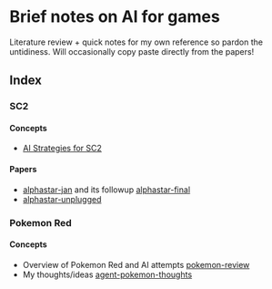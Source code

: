 # Brief notes on AI for games
Literature review + quick notes for my own reference so pardon the untidiness. Will occasionally copy paste directly from the papers!



## Index
### SC2
#### Concepts
- [AI Strategies for SC2](concepts/sc2-sota-strat.md)
#### Papers
- [alphastar-jan](papers/alphastar-jan.md) and its followup [alphastar-final](papers/alphastar-final.md)
- [alphastar-unplugged](papers/alphastar-unplugged.md)

### Pokemon Red
#### Concepts
- Overview of Pokemon Red and AI attempts [pokemon-review](concepts/pokemon-review.md)
- My thoughts/ideas [agent-pokemon-thoughts](concepts/agent-pokemon-thoughts.md)